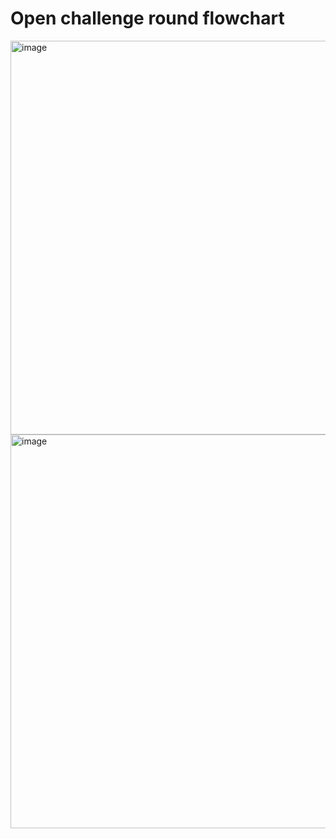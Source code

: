 Open challenge round flowchart
====

<img width="1164" height="630" alt="image" src="https://github.com/user-attachments/assets/1d8babce-abac-4db2-8911-0128283eb0f1" />

<img width="1139" height="630" alt="image" src="https://github.com/user-attachments/assets/a1e4ccbc-0cf8-48f6-8c3a-28a430c86286" />


